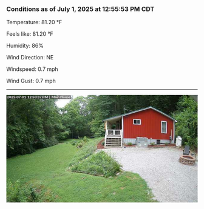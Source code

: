 ### Conditions as of July 1, 2025 at 12:55:53 PM CDT 

Temperature: 81.20 &deg;F

Feels like: 81.20 &deg;F

Humidity: 86%

Wind Direction: NE

Windspeed: 0.7 mph

Wind Gust: 0.7 mph

---

<img src="./images/latest.jpeg"/>

